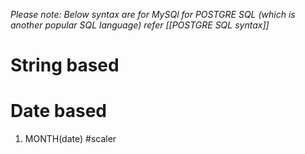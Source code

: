 *Please note: Below syntax are for MySQl for POSTGRE SQL (which is another popular SQL language) refer [[POSTGRE SQL syntax]]*
# String based

# Date based
1. MONTH(date) #scaler